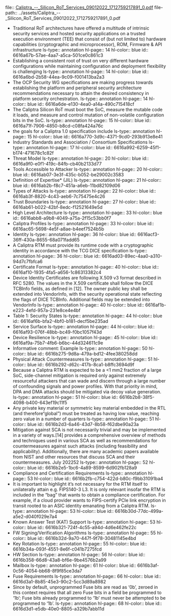 file:: [Caliptra_--_Silicon_RoT_Services_09012022_1712759217891_0.pdf](../assets/Caliptra_--_Silicon_RoT_Services_09012022_1712759217891_0.pdf)
file-path:: ../assets/Caliptra_--_Silicon_RoT_Services_09012022_1712759217891_0.pdf

- Traditional RoT architectures have offered a multitude of intrinsic security services and hosted security applications on a trusted execution environment (TEE) that consist of (but not limited to) hardware capabilities (cryptographic and microprocessor), ROM, Firmware & API infrastructure
  ls-type:: annotation
  hl-page:: 14
  hl-color:: blue
  id:: 6616a67b-57ae-4aa7-a5ca-501ce0c861c3
- Establishing a consistent root of trust on very different hardware configurations while maintaining configuration and deployment flexibility is challenging
  ls-type:: annotation
  hl-page:: 14
  hl-color:: blue
  id:: 6616a6bd-2b58-44ea-9c09-f001413ba2a3
- The OCP Security WG specifications are making progress towards establishing the platform and peripheral security architecture recommendations necessary to attain the desired consistency in platform security orchestration.
  ls-type:: annotation
  hl-page:: 14
  hl-color:: blue
  id:: 6616a6de-e130-4ea0-a14a-490c715418cf
- The Caliptra Silicon RoT must boot the SoC, measure the mutable code it loads, and measure and control mutation of non-volatile configuration bits in the SoC.
  ls-type:: annotation
  hl-page:: 15
  hl-color:: blue
  id:: 6616a71f-7906-4850-b8cd-c08fa424a76c
- the goals for a Caliptra 1.0 specification include
  ls-type:: annotation
  hl-page:: 15
  hl-color:: blue
  id:: 6616a770-3d9c-4371-9cd0-293b913e8e41
- Industry Standards and Association / Consortium Specifications
  ls-type:: annotation
  hl-page:: 17
  hl-color:: blue
  id:: 6616a992-6259-45f1-b174-471678c1c82f
- Threat Model
  ls-type:: annotation
  hl-page:: 20
  hl-color:: blue
  id:: 6616a9f0-e0f1-419c-84fb-cb40b2133d77
- Tools Accessible to Attacker
  ls-type:: annotation
  hl-page:: 20
  hl-color:: blue
  id:: 6616ab07-3e3f-435c-b052-be29002c3583
- Definition of Expertise* (JIL)
  ls-type:: annotation
  hl-page:: 21
  hl-color:: blue
  id:: 6616ab2b-f8c7-451a-a6eb-11bd82109d06
- Types of Attacks
  ls-type:: annotation
  hl-page:: 22
  hl-color:: blue
  id:: 6616ab3f-8820-4c43-aeb6-7c75475e4c26
- Trust Boundaries
  ls-type:: annotation
  hl-page:: 27
  hl-color:: blue
  id:: 6616ab61-b022-42bf-8edc-f12521649e5d
- High Level Architecture
  ls-type:: annotation
  hl-page:: 33
  hl-color:: blue
  id:: 6616abb8-a9b8-4049-a75a-2f15c53bb0f7
- Caliptra Profiles
  ls-type:: annotation
  hl-page:: 33
  hl-color:: blue
  id:: 6616ac65-5698-4e5f-a8ae-b4eef7524b5b
- Identity
  ls-type:: annotation
  hl-page:: 36
  hl-color:: blue
  id:: 6616acf3-36ff-430a-8655-68a071fadd65
- A Caliptra RTM must provide its runtime code with a cryptographic identity in accordance with the TCG DICE specification
  ls-type:: annotation
  hl-page:: 36
  hl-color:: blue
  id:: 6616ad03-89ec-4aa0-a310-94d7c7fbfca6
- Certificate Format
  ls-type:: annotation
  hl-page:: 40
  hl-color:: blue
  id:: 6616af10-1935-4fa5-a656-1c86313382c4
- Device Identity Certificates are following X.509 v3 format described in RFC 5280. The values in the X.509 certificate shall follow the DICE TCBInfo fields, as defined in [12]. The owner public key shall be extended into VendorInfo, with the security operational state reflecting the flags of DICE TCBInfo. Additional fields may be extended into VendorInfo
  ls-type:: annotation
  hl-page:: 40
  hl-color:: blue
  id:: 6616af1b-e223-4efd-957a-231e8ce4e4bf
- Table 1: Security States
  ls-type:: annotation
  hl-page:: 44
  hl-color:: blue
  id:: 6616af6b-bfa2-4bf0-b181-decf5be235ad
- Service Surface
  ls-type:: annotation
  hl-page:: 44
  hl-color:: blue
  id:: 6616af93-076f-48bb-bc49-f0bc1057f43d
- Device Resilience
  ls-type:: annotation
  hl-page:: 45
  hl-color:: blue
  id:: 6616af9a-75b7-4fb6-b6bc-44d324611c9e
- Informative comment: Example
  ls-type:: annotation
  hl-page:: 50
  hl-color:: blue
  id:: 6616b275-9d8a-479a-bd12-4fee380258dd
- Physical Attack Countermeasures
  ls-type:: annotation
  hl-page:: 51
  hl-color:: blue
  id:: 6616b292-d62c-417b-8ca1-b8ffc3694d9f
- Because a Caliptra RTM is expected to be a <1 mm2 fraction of a large SoC, side-channel mitigation is required only against extremely resourceful attackers that can wade and discern through a large number of confounding signals and power profiles. With that priority in mind, DPA and DMA attacks should be mitigated via decoy value generation.
  ls-type:: annotation
  hl-page:: 51
  hl-color:: blue
  id:: 6616b2b8-38f5-4098-b400-643ef19c11f5
- Any private key material or symmetric key material embedded in the RTL (and therefore“global”) must be treated as having low value, reaching zero value in a number of quarters
  ls-type:: annotation
  hl-page:: 51
  hl-color:: blue
  id:: 6616b2d3-6a46-43d7-8b58-f62dbe90a23a
- Mitigation against SCA is not necessarily trivial and may be implemented in a variety of ways.[14] provides a comprehensive overview of methods and techniques used in various SCA as well as recommendations for countermeasures against such attacks (including feasibility and applicability). Additionally, there are many academic papers available from NIST and other resources that discuss SCA and their countermeasures. July 202252
  ls-type:: annotation
  hl-page:: 52
  hl-color:: blue
  id:: 6616b2e5-1bc6-4a89-8599-6d902fb128a9
- Compliance and Certification Requirements
  ls-type:: annotation
  hl-page:: 53
  hl-color:: blue
  id:: 6616b2fb-c754-422d-b80c-f9bb31091ba4
- It is important to highlight it’s not necessary for the RTM itself to unilaterally attain e.g. FIPS140-3 L3. It is only relevant insofar the RTM is included in the “bag” that wants to obtain a compliance certification. For example, if a cloud provider wants to FIPS-certify PCIe link encryption in transit rooted to an ASIC identity emanating from a Caliptra RTM.
  ls-type:: annotation
  hl-page:: 53
  hl-color:: blue
  id:: 6616b30d-77dc-499a-a5e2-d040f029e7a4
- Known Answer Test (KAT) Support
  ls-type:: annotation
  hl-page:: 53
  hl-color:: blue
  id:: 6616b321-724f-4c55-a94d-4d6e462fe22c
- FW Signing/Verification Algorithms
  ls-type:: annotation
  hl-page:: 55
  hl-color:: blue
  id:: 6616b32d-9a70-447f-9f78-30481145e4bd
- Key Rotation
  ls-type:: annotation
  hl-page:: 55
  hl-color:: blue
  id:: 6616b34a-093f-4551-8e6f-c041b7275fcd
- HW Section
  ls-type:: annotation
  hl-page:: 56
  hl-color:: blue
  id:: 6616b358-66d8-43a8-bf6e-9be4576b2a99
- Mailbox
  ls-type:: annotation
  hl-page:: 61
  hl-color:: blue
  id:: 6616b3af-0c56-4054-bb68-8f9f85ce3da7
- Fuse Requirements
  ls-type:: annotation
  hl-page:: 66
  hl-color:: blue
  id:: 6616d3a1-8b85-45e3-90c2-5cc3d89a8982
- Since by default, unprogrammed Fuse bits are read as ‘0b’, zeroed in this context requires that all zero Fuse bits in a field be programmed to ‘1b’; Fuse bits already programmed to ‘1b’ must never be attempted to be programmed to ‘1b’.
  ls-type:: annotation
  hl-page:: 68
  hl-color:: blue
  id:: 6616d3d1-e5db-40e0-8805-a329b7abb11d